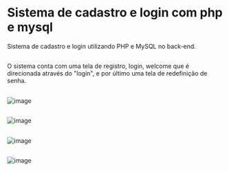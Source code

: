 # Sistema de cadastro e login com php e mysql
Sistema de cadastro e login utilizando PHP e MySQL no back-end.
##
O sistema conta com uma tela de registro, login, welcome que é direcionada através do "login", e por último uma tela de redefinição de senha.
##
![image](https://user-images.githubusercontent.com/97931181/223313188-2af84f31-9a38-437d-ab15-78e1aae7ce1a.png)
##
![image](https://user-images.githubusercontent.com/97931181/223313489-199903f4-2cb4-43ae-8f7d-e71b77a018e9.png)
##
![image](https://user-images.githubusercontent.com/97931181/223313567-78ae5654-aaa9-4be2-8ddf-f818edc122dc.png)
##
![image](https://user-images.githubusercontent.com/97931181/223313609-d6df3a3d-f2ae-4f74-8101-1733637d7b4f.png)
